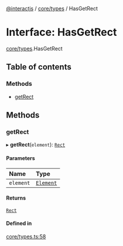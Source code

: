 [@interactjs](../README.md) / [core/types](../modules/core_types.md) / HasGetRect

# Interface: HasGetRect

[core/types](../modules/core_types.md).HasGetRect

## Table of contents

### Methods

- [getRect](core_types.HasGetRect.md#getrect)

## Methods

### getRect

▸ **getRect**(`element`): [`Rect`](core_types.Rect.md)

#### Parameters

| Name | Type |
| :------ | :------ |
| `element` | [`Element`](../modules/core_types.md#element) |

#### Returns

[`Rect`](core_types.Rect.md)

#### Defined in

[core/types.ts:58](https://github.com/taye/interact.js/blob/5ca9fe72/packages/@interactjs/core/types.ts#L58)
